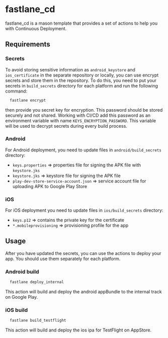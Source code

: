 # fastlane_cd

fastlane_cd is a mason template that provides a set of actions to help you with Continuous
Deployment.

## Requirements

### Secrets

To avoid storing sensitive information as `android_keystore` and `ios_certificate` in the separate
repository or locally, you can use encrypt secrets and store them in the repository. To do this, you
need to put your secrets in `build_secrets` directory for each platform and run the following
command:

```bash
  fastlane encrypt
```

then provide you secret key for encryption. This password should be stored securely and not shared.
Working with CI/CD add this password as an environment variable with
name `KEYS_ENCRYPTION_PASSWORD`.
This variable will be used to decrypt secrets during every build process.

### Android

For Android deployment, you need to update files in `android/build_secrets` directory:

* `keys.properties` => properties file for signing the APK file with `keystore.jks`
* `keystore.jks`    => keystore file for signing the APK file
* `play-dev-store-service-account.json` => service account file for uploading APK to Google Play Store

### iOS

For iOS deployment you need to update files in `ios/build_secrets` directory:

* `keys.p12` => contains the private key for the certificate
* `*.mobileprovisioning` => provisioning profile for the app

## Usage

After you have updated the secrets, you can use the actions to deploy your app. You should use them separately for each platform.

### Android build

```bash
  fastlane deploy_internal
```

This action will build and deploy the android appBundle to the internal track on Google Play.

### iOS build

```bash
  fastlane build_testflight
```

This action will build and deploy the ios ipa for TestFlight on AppStore.
